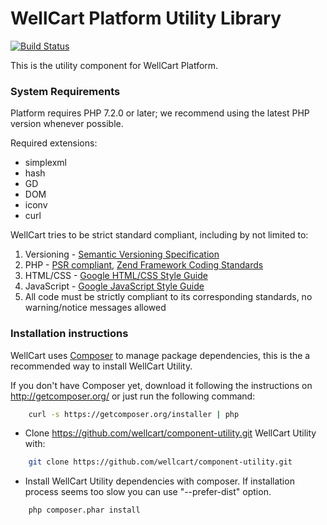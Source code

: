 WellCart Platform Utility Library
=================================

[![Build Status](https://travis-ci.org/wellcart/component-utility.svg)](https://travis-ci.org/wellcart/component-utility)

This is the utility component for WellCart Platform.

### System Requirements

Platform requires PHP 7.2.0 or later; we recommend using the
latest PHP version whenever possible.

Required extensions:

* simplexml
* hash
* GD
* DOM
* iconv
* curl

WellCart tries to be strict standard compliant, including by not limited to:

1. Versioning - [Semantic Versioning Specification](http://semver.org)
2. PHP - [PSR compliant](https://github.com/php-fig/fig-standards), [Zend Framework Coding Standards](http://framework.zend.com/manual/current/en/ref/coding.standard.html)
3. HTML/CSS - [Google HTML/CSS Style Guide](https://google.github.io/styleguide/htmlcssguide.xml)
4. JavaScript - [Google JavaScript Style Guide](https://google.github.io/styleguide/javascriptguide.xml)
5. All code must be strictly compliant to its corresponding standards, no warning/notice messages allowed

### Installation instructions

WellCart uses [Composer][1] to manage package dependencies, this is the a recommended way to install WellCart Utility.

If you don't have Composer yet, download it following the instructions on http://getcomposer.org/
or just run the following command:

```bash
    curl -s https://getcomposer.org/installer | php
```

- Clone https://github.com/wellcart/component-utility.git WellCart Utility with:

```bash
    git clone https://github.com/wellcart/component-utility.git
```
- Install WellCart Utility dependencies with composer. If installation process seems too slow you can use "--prefer-dist" option.

```bash
    php composer.phar install
```

[1]:  http://getcomposer.org/